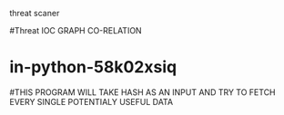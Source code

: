 threat scaner 

#Threat IOC GRAPH CO-RELATION 

# in-python-58k02xsiq
#THIS PROGRAM WILL TAKE HASH AS AN INPUT AND TRY TO FETCH EVERY SINGLE POTENTIALY USEFUL DATA 
